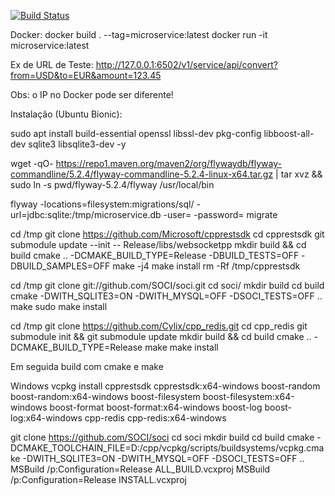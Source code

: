 [![Build Status](https://travis-ci.com/ahmedyarub/micro-service.svg?branch=master)](https://travis-ci.com/ahmedyarub/micro-service)

Docker:
docker build . --tag=microservice:latest
docker run -it microservice:latest

Ex de URL de Teste:
http://127.0.0.1:6502/v1/service/api/convert?from=USD&to=EUR&amount=123.45

Obs: o IP no Docker pode ser diferente!

Instalação (Ubuntu Bionic):

sudo apt install build-essential openssl libssl-dev pkg-config libboost-all-dev sqlite3 libsqlite3-dev -y

wget -qO- https://repo1.maven.org/maven2/org/flywaydb/flyway-commandline/5.2.4/flyway-commandline-5.2.4-linux-x64.tar.gz | tar xvz && sudo ln -s pwd/flyway-5.2.4/flyway /usr/local/bin

flyway -locations=filesystem:migrations/sql/ -url=jdbc:sqlite:/tmp/microservice.db -user= -password= migrate

cd /tmp
git clone https://github.com/Microsoft/cpprestsdk
cd cpprestsdk
git submodule update --init -- Release/libs/websocketpp
mkdir build && cd build
cmake .. -DCMAKE_BUILD_TYPE=Release -DBUILD_TESTS=OFF -DBUILD_SAMPLES=OFF
make -j4
make install
rm -Rf /tmp/cpprestsdk

cd /tmp
git clone git://github.com/SOCI/soci.git
cd soci/
mkdir build
cd build
cmake -DWITH_SQLITE3=ON -DWITH_MYSQL=OFF -DSOCI_TESTS=OFF ..
make
sudo make install

cd /tmp
git clone https://github.com/Cylix/cpp_redis.git
cd cpp_redis
git submodule init && git submodule update
mkdir build && cd build
cmake .. -DCMAKE_BUILD_TYPE=Release
make
make install

Em seguida build com cmake e make

Windows
vcpkg install cpprestsdk cpprestsdk:x64-windows boost-random boost-random:x64-windows boost-filesystem boost-filesystem:x64-windows boost-format boost-format:x64-windows boost-log boost-log:x64-windows cpp-redis cpp-redis:x64-windows

git clone https://github.com/SOCI/soci
cd soci
mkdir build
cd build
cmake -DCMAKE_TOOLCHAIN_FILE=D:/cpp/vcpkg/scripts/buildsystems/vcpkg.cmake -DWITH_SQLITE3=ON -DWITH_MYSQL=OFF -DSOCI_TESTS=OFF ..
MSBuild /p:Configuration=Release ALL_BUILD.vcxproj
MSBuild /p:Configuration=Release INSTALL.vcxproj